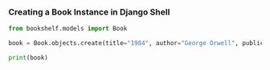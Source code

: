 ### Creating a Book Instance in Django Shell

```python
from bookshelf.models import Book

book = Book.objects.create(title="1984", author="George Orwell", publication_year=1949)

print(book)
